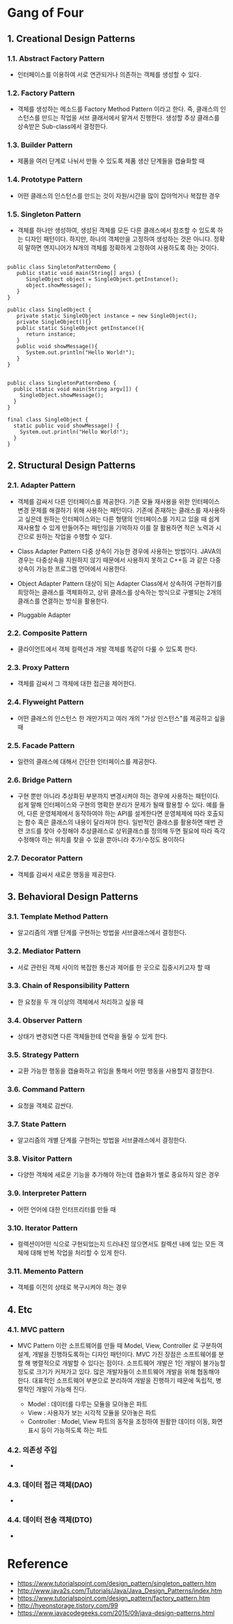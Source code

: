 # Gang of Four

## 1. Creational Design Patterns

### 1.1. Abstract Factory Pattern
- 인터페이스를 이용하여 서로 연관되거나 의존하는 객체를 생성할 수 있다.

### 1.2. Factory Pattern
- 객체를 생성하는 메소드를 Factory Method Pattern 이라고 한다. 즉, 클래스의 인스턴스를 만드는 작업을 서브 클래서에서 맡겨서 진행한다. 생성할 추상 클래스를 상속받은 Sub-class에서 결정한다.

### 1.3. Builder Pattern
- 제품을 여러 단계로 나눠서 만들 수 있도록 제품 생산 단계들을 캡슐화할 때

### 1.4. Prototype Pattern
- 어떤 클래스의 인스턴스를 만드는 것이 자원/시간을 많이 잡아먹거나 복잡한 경우

### 1.5. Singleton Pattern
- 객체를 하나만 생성하여, 생성된 객체를 모든 다른 클래스에서 참조할 수 있도록 하는 디자인 패턴이다. 하지만, 하나의 객체만을 고정하여 생성하는 것은 아니다. 정확히 말하면 엔지니어가 N개의 객체를 정확하게 고정하여 사용하도록 하는 것이다.

<pre><code>
public class SingletonPatternDemo {
   public static void main(String[] args) {
      SingleObject object = SingleObject.getInstance();
      object.showMessage();
   }
}

public class SingleObject {
   private static SingleObject instance = new SingleObject();
   private SingleObject(){}
   public static SingleObject getInstance(){
      return instance;
   }
   public void showMessage(){
      System.out.println("Hello World!");
   }
}
</code></pre>

<pre><code>
public class SingletonPatternDemo {
  public static void main(String argv[]) {
    SingleObject.showMessage();
  }
}

final class SingleObject {
  static public void showMessage() {
    System.out.println("Hello World!");
  }
}
</code></pre>


## 2. Structural Design Patterns
### 2.1. Adapter Pattern
- 객체를 감싸서 다른 인터페이스를 제공한다. 기존 모듈 재사용을 위한 인터페이스 변경 문제를 해결하기 위해 사용하는 패턴이다.
  기존에 존재하는 클래스를 재사용하고 싶은데 원하는 인터페이스와는 다른 형탱의 인터페이스를 가지고 있을 때 쉽게 재사용할 수 있게 만들어주는 
  패턴임을 기억하자 이를 잘 활용하면 적은 노력과 시간으로 원하는 작업을 수행할 수 있다.

- Class Adapter Pattern
  다중 상속이 가능한 경우에 사용하는 방법이다. JAVA의 경우는 다중상속을 지원하지 않기 때문에서 사용하지 못하고 C++등 과 같은 다중상속이 가능한
  프로그램 언어에서 사용한다. 
  
- Object Adapter Pattern
  대상이 되는 Adapter Class에서 상속하여 구현하기를 희망하는 클래스를 객체화하고, 상위 클래스를 상속하는 방식으로 구별되는 2개의 클래스를 연결하는
  방식을 활용한다.
  
- Pluggable Adapter
  
  
### 2.2. Composite Pattern
- 클라이언트에서 객체 컬렉션과 개발 객체를 똑같이 다룰 수 있도록 한다.

### 2.3. Proxy Pattern
- 객체를 감싸서 그 객체에 대한 접근을 제어한다.

### 2.4. Flyweight Pattern
- 어떤 클래스의 인스턴스 한 개만가지고 여러 개의 "가상 인스턴스"를 제공하고 싶을 때

### 2.5. Facade Pattern
- 일련의 클래스에 대해서 간단한 인터페이스를 제공한다.

### 2.6. Bridge Pattern
- 구현 뿐만 아니라 추상화된 부분까지 변경시켜야 하는 경우에 사용하는 패턴이다. 쉽게 말해 인터페이스와 구현의 명확한 분리가 문제가 될때 활용할 
  수 있다. 예를 들어, 다른 운영체제에서 동작하여야 하는 API를 설계한다면 운영체제에 따라 호출되는 함수 혹은 클래스의 내용이 달라져야 한다. 
  일반적인 클래스를 활용하면 매번 관련 코드를 찾아 수정해야 추상클래스로 상위클래스를 정의해 두면 필요에 따라 즉각 수정해야 하는 위치를 찾을 수 
  있을 뿐아니라 추가/수정도 용이하다


### 2.7. Decorator Pattern
- 객체를 감싸서 새로운 행동을 제공한다.


## 3. Behavioral Design Patterns

### 3.1. Template Method Pattern
- 알고리즘의 개별 단계를 구현하는 방법을 서브클래스에서 결정한다.

### 3.2. Mediator Pattern
- 서로 관련된 객체 사이의 복잡한 통신과 제어를 한 곳으로 집중시키고자 할 때

### 3.3. Chain of Responsibility Pattern
- 한 요청을 두 개 이상의 객체에서 처리하고 싶을 때

### 3.4. Observer Pattern
- 상태가 변경되면 다른 객체들한테 연락을 돌릴 수 있게 한다.

### 3.5. Strategy Pattern
- 교환 가능한 행동을 캡슐화하고 위임을 통해서 어떤 행동을 사용할지 결정한다.

### 3.6. Command Pattern
- 요청을 객체로 감싼다.

### 3.7. State Pattern
- 알고리즘의 개별 단계를 구현하는 방법을 서브클래스에서 결정한다.

### 3.8. Visitor Pattern
- 다양한 객체에 새로운 기능을 추가해야 하는데 캡슐화가 별로 중요하지 않은 경우

### 3.9. Interpreter Pattern
- 어떤 언어에 대한 인터프리터를 만들 때

### 3.10. Iterator Pattern
- 컬렉션이어떤 식으로 구현되었는지 드러내진 않으면서도 컬렉션 내에 있는 모든 객체에 대해 반복 작업을 처리할 수 있게 한다.

### 3.11. Memento Pattern
- 객체를 이전의 상태로 복구시켜야 하는 경우


## 4. Etc
### 4.1. MVC pattern
- MVC Pattern 이란 소프트웨어를 만들 때 Model, View, Controller 로 구분하여 설계, 개발을 진행하도록하는 디자인 패턴이다.
MVC 가진 장점은 소프트웨어를 분할 해 병렬적으로 개발할 수 있다는 점이다. 소프트웨어 개발은 1인 개발이 불가능할 정도로 크기가 커져가고 있다. 많은 개발자들이 소프트웨어 개발을 위해 협동해야 한다. 대표적인 소프트웨어 부분으로 분리하여 개발을 진행하기 때문에 독립적, 병렬적인 개발이 가능해 진다.

   * Model : 데이터를 다루는 모듈을 모아놓은 파트
   * View : 사용자가 보는 시각적 모듈을 모아놓은 파트
   * Controller : Model, View 파트의 동작을 조정하여 원활한 데이터 이동, 화면 표시 등이 가능하도록 하는 파트
   
### 4.2. 의존성 주입
-
### 4.3. 데이터 접근 객체(DAO)
-
### 4.4. 데이터 전송 객체(DTO)
-

	
</ol>

# Reference 
- https://www.tutorialspoint.com/design_pattern/singleton_pattern.htm
- http://www.java2s.com/Tutorials/Java/Java_Design_Patterns/index.htm
- https://www.tutorialspoint.com/design_pattern/factory_pattern.htm
- http://hyeonstorage.tistory.com/99
- https://www.javacodegeeks.com/2015/09/java-design-patterns.html
